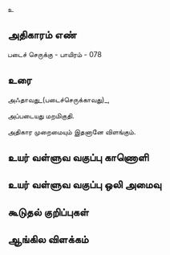 உ


## அதிகாரம் எண்

படைச் செருக்கு - பாயிரம் - 078	
## உரை

அஃதாவது_(படைச்செருக்காவது)_,  

அப்படையது மறமிகுதி.  

அதிகார முறைமையும் இதனானே விளங்கும்.


## உயர் வள்ளுவ வகுப்பு காணொளி


## உயர் வள்ளுவ வகுப்பு ஒலி அமைவு 


## கூடுதல் குறிப்புகள்


## ஆங்கில விளக்கம்

